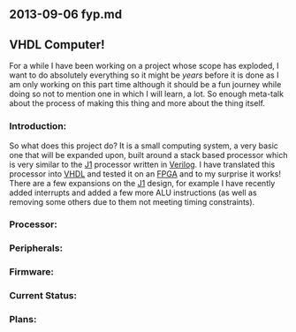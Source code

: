 ## 2013-09-06 fyp.md

## VHDL Computer!

For a while I have been working on a project whose scope has exploded, I want to
do absolutely everything so it might be *years* before it is done as I am only
working on this part time although it should be a fun journey while doing so not
to mention one in which I will learn, a lot. So enough meta-talk about the
process of making this thing and more about the thing itself.

### Introduction:

So what does this project do? It is a small computing system, a very basic one
that will be expanded upon, built around a stack based processor which is very
similar to the [J1][] processor written in [Verilog][]. I have translated this
processor into [VHDL][] and tested it on an [FPGA][] and to my surprise it
works! There are a few expansions on the [J1][] design, for example I have
recently added interrupts and added a few more ALU instructions (as well as
removing some others due to them not meeting timing constraints).

### Processor:

### Peripherals:

### Firmware:

### Current Status:


### Plans:


[J1]: http://www.excamera.com/sphinx/fpga-j1.html
[Verilog]: https://en.wikipedia.org/wiki/Verilog
[VHDL]: https://en.wikipedia.org/wiki/VHDL
[FPGA]: https://en.wikipedia.org/wiki/FPGA
